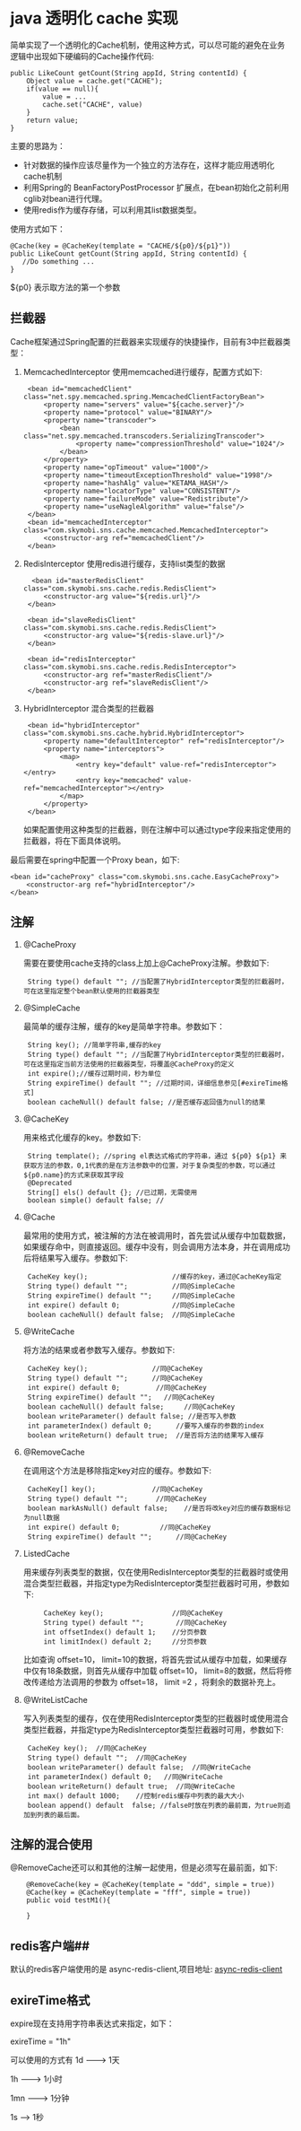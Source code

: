 java 透明化 cache 实现
=====================
简单实现了一个透明化的Cache机制，使用这种方式，可以尽可能的避免在业务逻辑中出现如下硬编码的Cache操作代码:

	public LikeCount getCount(String appId, String contentId) {
		Object value = cache.get("CACHE");
		if(value == null){
   			value = ...
   			cache.set("CACHE", value)
		}	
		return value;
	}	
		
主要的思路为：

- 针对数据的操作应该尽量作为一个独立的方法存在，这样才能应用透明化cache机制
- 利用Spring的 BeanFactoryPostProcessor 扩展点，在bean初始化之前利用cglib对bean进行代理。
- 使用redis作为缓存存储，可以利用其list数据类型。

使用方式如下：


   
	@Cache(key = @CacheKey(template = "CACHE/${p0}/${p1}"))
    public LikeCount getCount(String appId, String contentId) {
       //Do something ...
    }
   


${p0} 表示取方法的第一个参数
  
## 拦截器

Cache框架通过Spring配置的拦截器来实现缓存的快捷操作，目前有3中拦截器类型：

1. MemcachedInterceptor  使用memcached进行缓存，配置方式如下:

	
		<bean id="memcachedClient" class="net.spy.memcached.spring.MemcachedClientFactoryBean">
        	<property name="servers" value="${cache.server}"/>
        	<property name="protocol" value="BINARY"/>
        	<property name="transcoder">
            	<bean class="net.spy.memcached.transcoders.SerializingTranscoder">
                	<property name="compressionThreshold" value="1024"/>
            	</bean>
        	</property>
        	<property name="opTimeout" value="1000"/>
        	<property name="timeoutExceptionThreshold" value="1998"/>
        	<property name="hashAlg" value="KETAMA_HASH"/>
        	<property name="locatorType" value="CONSISTENT"/>
        	<property name="failureMode" value="Redistribute"/>
        	<property name="useNagleAlgorithm" value="false"/>
    	</bean>
		<bean id="memcachedInterceptor" class="com.skymobi.sns.cache.memcached.MemcachedInterceptor">
        	<constructor-arg ref="memcachedClient"/>
    	</bean>
    	
2. RedisInterceptor 使用redis进行缓存，支持list类型的数据


		 <bean id="masterRedisClient" class="com.skymobi.sns.cache.redis.RedisClient">
        	<constructor-arg value="${redis.url}"/>
    	</bean>

    	<bean id="slaveRedisClient" class="com.skymobi.sns.cache.redis.RedisClient">
       		<constructor-arg value="${redis-slave.url}"/>
    	</bean>

    	<bean id="redisInterceptor" class="com.skymobi.sns.cache.redis.RedisInterceptor">
        	<constructor-arg ref="masterRedisClient"/>
        	<constructor-arg ref="slaveRedisClient"/>
    	</bean>


3. HybridInterceptor 混合类型的拦截器 

 		
 		<bean id="hybridInterceptor" class="com.skymobi.sns.cache.hybrid.HybridInterceptor">
        	<property name="defaultInterceptor" ref="redisInterceptor"/>
        	<property name="interceptors">
            	<map>
                	<entry key="default" value-ref="redisInterceptor"></entry>
                	<entry key="memcached" value-ref="memcachedInterceptor"></entry>
            	</map>
        	</property>
    	</bean>
    	
    	
   如果配置使用这种类型的拦截器，则在注解中可以通过type字段来指定使用的拦截器，将在下面具体说明。


最后需要在spring中配置一个Proxy bean，如下:
 
    
    <bean id="cacheProxy" class="com.skymobi.sns.cache.EasyCacheProxy">
        <constructor-arg ref="hybridInterceptor"/>        
    </bean>

  
## 注解 

1. @CacheProxy

	需要在要使用cache支持的class上加上@CacheProxy注解。参数如下:
	
		String type() default ""; //当配置了HybridInterceptor类型的拦截器时，可在这里指定整个bean默认使用的拦截器类型
	
2. @SimpleCache 

	最简单的缓存注解，缓存的key是简单字符串。参数如下：
	
		String key(); //简单字符串,缓存的key
    	String type() default ""; //当配置了HybridInterceptor类型的拦截器时，可在这里指定当前方法使用的拦截器类型，将覆盖@CacheProxy的定义
    	int expire();//缓存过期时间，秒为单位
    	String expireTime() default ""; //过期时间，详细信息参见[#exireTime格式]
    	boolean cacheNull() default false; //是否缓存返回值为null的结果
    	
    	
3. @CacheKey

	用来格式化缓存的key。参数如下:
	
		String template(); //spring el表达式格式的字符串，通过 ${p0} ${p1} 来获取方法的参数，0,1代表的是在方法参数中的位置，对于复杂类型的参数，可以通过 ${p0.name}的方式来获取其字段
    	@Deprecated
    	String[] els() default {}; //已过期，无需使用
    	boolean simple() default false; //


3. @Cache

	最常用的使用方式，被注解的方法在被调用时，首先尝试从缓存中加载数据，如果缓存命中，则直接返回。缓存中没有，则会调用方法本身，并在调用成功后将结果写入缓存。参数如下:
	
		CacheKey key();                     //缓存的key，通过@CacheKey指定
	    String type() default "";           //同@SimpleCache
    	String expireTime() default "";     //同@SimpleCache
    	int expire() default 0;             //同@SimpleCache
    	boolean cacheNull() default false;  //同@SimpleCache
	
		
4. @WriteCache

	将方法的结果或者参数写入缓存。参数如下:
	
 		CacheKey key();                //同@CacheKey
    	String type() default "";      //同@CacheKey
    	int expire() default 0;         //同@CacheKey
    	String expireTime() default "";   //同@CacheKey
    	boolean cacheNull() default false;     //同@CacheKey
    	boolean writeParameter() default false; //是否写入参数
    	int parameterIndex() default 0;      //要写入缓存的参数的index
    	boolean writeReturn() default true;  //是否将方法的结果写入缓存

5. @RemoveCache		
	
	在调用这个方法是移除指定key对应的缓存。参数如下:
	
		CacheKey[] key();              //同@CacheKey
    	String type() default "";       //同@CacheKey
		boolean markAsNull() default false;    //是否将改key对应的缓存数据标记为null数据
		int expire() default 0;          //同@CacheKey
		String expireTime() default "";      //同@CacheKey
		
6. ListedCache

	用来缓存列表类型的数据，仅在使用RedisInterceptor类型的拦截器时或使用混合类型拦截器，并指定type为RedisInterceptor类型拦截器时可用，参数如下:
	
		    CacheKey key();                 //同@CacheKey
   			String type() default "";	     //同@CacheKey
    		int offsetIndex() default 1;    //分页参数
    		int limitIndex() default 2;     //分页参数
    		
	比如查询 offset=10， limit=10的数据，将首先尝试从缓存中加载，如果缓存中仅有18条数据，则首先从缓存中加载 offset=10， limit=8的数据，然后将修改传递给方法调用的参数为 offset=18， limit =2 ，将剩余的数据补充上。
 
7. @WriteListCache 

	写入列表类型的缓存，仅在使用RedisInterceptor类型的拦截器时或使用混合类型拦截器，并指定type为RedisInterceptor类型拦截器时可用，参数如下:
  
  		CacheKey key();  //同@CacheKey
    	String type() default "";  //同@CacheKey
    	boolean writeParameter() default false;  //同@WriteCache
    	int parameterIndex() default 0;   //同@WriteCache
    	boolean writeReturn() default true;  //同@WriteCache
    	int max() default 1000;    //控制redis缓存中列表的最大大小
    	boolean append() default  false; //false时放在列表的最前面，为true则追加到列表的最后面。


## 注解的混合使用
    	
@RemoveCache还可以和其他的注解一起使用，但是必须写在最前面，如下:

		@RemoveCache(key = @CacheKey(template = "ddd", simple = true))
    	@Cache(key = @CacheKey(template = "fff", simple = true))
    	public void testM1(){

    	}
    	
    	
## redis客户端##

默认的redis客户端使用的是 async-redis-client,项目地址: [async-redis-client](https://github.com/yishh/async-redis-client)



## exireTime格式

expire现在支持用字符串表达式来指定，如下：

exireTime = "1h"

可以使用的方式有
1d ---> 1天

1h ---> 1小时

1mn ---> 1分钟

1s --> 1秒
